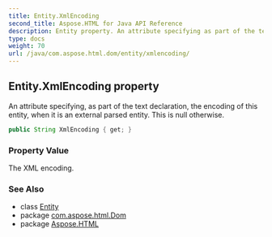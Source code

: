 ```yaml
---
title: Entity.XmlEncoding
second_title: Aspose.HTML for Java API Reference
description: Entity property. An attribute specifying as part of the text declaration the encoding of this entity when it is an external parsed entity. This is null otherwise
type: docs
weight: 70
url: /java/com.aspose.html.dom/entity/xmlencoding/
---
```

## Entity.XmlEncoding property

An attribute specifying, as part of the text declaration, the encoding of this entity, when it is an external parsed entity. This is null otherwise.

```java
public String XmlEncoding { get; }
```

### Property Value

The XML encoding.

### See Also

* class [Entity](../)
* package [com.aspose.html.Dom](../../entity/)
* package [Aspose.HTML](../../../)
